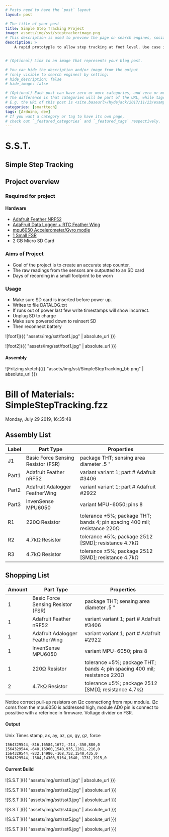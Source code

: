 ```yaml
---
# Posts need to have the `post` layout
layout: post

# The title of your post
title: Simple Step Tracking Project
image: assets/img/sst/steptrackerimage.png
# This description is used to preview the page on search engines, social media, etc.
description: >
    A rapid prototyple to allow step tracking at foot level. Use case is to validate step tracking algorithms for wrist worns or other biomechanical devices. The device is wore around the ankle. The two main sensors are the force sensitive resistor (FSR) and an accelerometer/gyroscope module. The readings from these sensors are output to an SD card located on the device. Device is powered with a LiPo battery.


# (Optional) Link to an image that represents your blog post.

# You can hide the description and/or image from the output
# (only visible to search engines) by setting:
# hide_description: false
# hide_image: false

# (Optional) Each post can have zero or more categories, and zero or more tags.
# The difference is that categories will be part of the URL, while tags will not.
# E.g. the URL of this post is <site.baseurl>/hydejack/2017/11/23/example-content/
categories: [smarttech]
tags: [Arduino, dev]
# If you want a category or tag to have its own page,
# check out `_featured_categories` and `_featured_tags` respectively.
---
```


#  S.S.T.
## Simple Step Tracking

## Project overview
### Required for project 
#### Hardware
- [Adafruit Feather NRF52](https://learn.adafruit.com/bluefruit-nrf52-feather-learning-guide?view=all)
-  [AdaFruit Data Logger + RTC Feather Wing](https://www.adafruit.com/product/2922)
- [mpu6050 Accelerometer/Gyro modle](https://store.invensense.com/datasheets/invensense/MPU-6050_DataSheet_V3%204.pdf)
- [1 Small FSR](https://www.adafruit.com/product/166?gclid=Cj0KCQjwj_XpBRCCARIsAItJiuTcrXpMGNeuTHYRj1z0Lm8RHtkYdx6qYQlsoPKe9_s6JMVDyEAw94IaAk0qEALw_wcB)
- 2 GB Micro SD Card

### Aims of Project
- Goal of the project is to create an accurate step counter. 
- The raw readings from the sensors are outputted to an SD card
- Days of recording in a small footprint to be worn

### Usage
- Make sure SD card is inserted before power up. 
- Writes to file DATALOG.txt
- If runs out of power last few write timestamps will show incorrect.
- Unplug SD to charge
- Make sure powered down to reinsert SD
- Then reconnect battery

![foot1]({{ "assets/img/sst/foot1.jpg" | absolute_url }})

![foot2]({{ "assets/img/sst/foot1.jpg" | absolute_url }})


#### Assembly
![Fritzing sketch]({{ "assets/img/sst/SimpleStepTracking_bb.png" | absolute_url }})

<body>
<h1>Bill of Materials: SimpleStepTracking.fzz</h1>
<p class="meta">Monday, July 29 2019, 16:35:48</p>
<h2>Assembly List</h2>
<table>

  <thead>
   <tr>
    <th>Label</th>
    <th>Part Type</th>
    <th>Properties</th>
    </tr>
  </thead>
  <tbody>
  <tr>
    <td>J1</td>
    <td>Basic Force Sensing Resistor (FSR)</td>
    <td class="props">package THT; sensing area diameter .5 "</td>
</tr><tr>
    <td>Part1</td>
    <td>Adafruit Feather nRF52</td>
    <td class="props">variant variant 1; part # Adafruit #3406</td>
</tr><tr>
    <td>Part2</td>
    <td>Adafruit Adalogger FeatherWing</td>
    <td class="props">variant variant 1; part # Adafruit #2922</td>
</tr><tr>
    <td>Part3</td>
    <td>InvenSense MPU6050</td>
    <td class="props">variant MPU-6050; pins 8</td>
</tr><tr>
    <td>R1</td>
    <td>220Ω Resistor</td>
    <td class="props">tolerance ±5%; package THT; bands 4; pin spacing 400 mil; resistance 220Ω</td>
</tr><tr>
    <td>R2</td>
    <td>4.7kΩ Resistor</td>
    <td class="props">tolerance ±5%; package 2512 [SMD]; resistance 4.7kΩ</td>
</tr><tr>
    <td>R3</td>
    <td>4.7kΩ Resistor</td>
    <td class="props">tolerance ±5%; package 2512 [SMD]; resistance 4.7kΩ</td>
</tr>
  </tbody>
</table>
<h2>Shopping List</h2>
<table>
  <thead>
	<tr>
    <th>Amount</th>
    <th>Part Type</th>
    <th>Properties</th>
    </tr>
  </thead>
  <tbody>
<tr>
    <td>1</td>
    <td>Basic Force Sensing Resistor (FSR)</td>
    <td class="props">package THT; sensing area diameter .5 "</td>
</tr><tr>
    <td>1</td>
    <td>Adafruit Feather nRF52</td>
    <td class="props">variant variant 1; part # Adafruit #3406</td>
</tr><tr>
    <td>1</td>
    <td>Adafruit Adalogger FeatherWing</td>
    <td class="props">variant variant 1; part # Adafruit #2922</td>
</tr><tr>
    <td>1</td>
    <td>InvenSense MPU6050</td>
    <td class="props">variant MPU-6050; pins 8</td>
</tr><tr>
    <td>1</td>
    <td>220Ω Resistor</td>
    <td class="props">tolerance ±5%; package THT; bands 4; pin spacing 400 mil; resistance 220Ω</td>
</tr><tr>
    <td>2</td>
    <td>4.7kΩ Resistor</td>
    <td class="props">tolerance ±5%; package 2512 [SMD]; resistance 4.7kΩ</td>
</tr>
  </tbody>
</table>
</body>
</html>

Notice correct pull-up resistors on i2c connectiong from mpu module. i2c coms from the mpu6050 is addressed high, module AD0 pin is connect to possitive with a referince in firmware. Voltage divider on FSR.

#### Output
Unix Times stamp, ax, ay, az, gx, gy, gz, force
```
1564329544,-816,16584,1672,-214,-350,880,0
1564329544,-648,16960,1540,935,1261,-216,0
1564329544,-832,14980,-168,752,1540,435,0
1564329544,-1304,14308,5164,1640,-1731,1915,0
```

#### Current Build

![S.S.T ]({{ "assets/img/sst/sst1.jpg" | absolute_url }})

![S.S.T ]({{ "assets/img/sst/sst2.jpg" | absolute_url }})

![S.S.T ]({{ "assets/img/sst/sst3.jpg" | absolute_url }})

![S.S.T ]({{ "assets/img/sst/sst4.jpg" | absolute_url }})

![S.S.T ]({{ "assets/img/sst/sst5.jpg" | absolute_url }})

![S.S.T ]({{ "assets/img/sst/sst6.jpg" | absolute_url }})